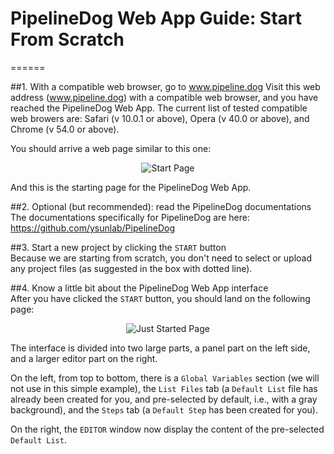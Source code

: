 # PipelineDog Web App Guide: Start From Scratch

======

##1. With a compatible web browser, go to www.pipeline.dog
Visit this web address (www.pipeline.dog) with a compatible web browser, and you have reached the PipelineDog Web App. The current list of tested compatible web browers are: Safari (v 10.0.1 or above), Opera (v 40.0 or above), and Chrome (v 54.0 or above).  

You should arrive a web page similar to this one:  
<p align="center">
  <img src="https://github.com/ysunlab/PipelineDog/blob/master/img.d/startPage.jpg?raw=true" alt="Start Page" />
</p>
And this is the starting page for the PipelineDog Web App.  

##2. Optional (but recommended): read the PipelineDog documentations
The documentations specifically for PipelineDog are here: https://github.com/ysunlab/PipelineDog  

##3. Start a new project by clicking the `START` button  
Because we are starting from scratch, you don't need to select or upload any project files (as suggested in the box with dotted line).  

##4. Know a little bit about the PipelineDog Web App interface  
After you have clicked the `START` button, you should land on the following page:  
<p align="center">
  <img src="https://github.com/ysunlab/PipelineDog/blob/master/img.d/JustStarted.jpg?raw=true" alt="Just Started Page" />
</p>

The interface is divided into two large parts, a panel part on the left side, and a larger editor part on the right.  

On the left, from top to bottom, there is a `Global Variables` section (we will not use in this simple example), the `List Files` tab (a `Default List` file has already been created for you, and pre-selected by default, i.e., with a gray background), and the `Steps` tab (a `Default Step` has been created for you).  

On the right, the `EDITOR` window now display the content of the pre-selected `Default List`. 
